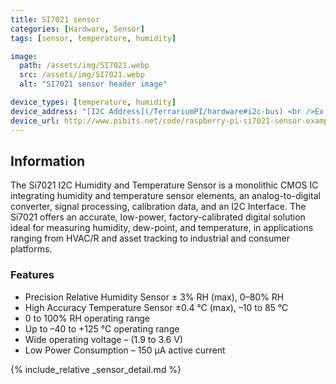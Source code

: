 ```yaml
---
title: SI7021 sensor
categories: [Hardware, Sensor]
tags: [sensor, temperature, humidity]

image:
  path: /assets/img/SI7021.webp
  src: /assets/img/SI7021.webp
  alt: "SI7021 sensor header image"

device_types: [temperature, humidity]
device_address: "[I2C Address](/TerrariumPI/hardware#i2c-bus) <br />Ex: `0x40`"
device_url: http://www.pibits.net/code/raspberry-pi-si7021-sensor-example.php
---
```


## Information

The  Si7021  I2C Humidity  and  Temperature  Sensor  is  a  monolithic  CMOS  IC integrating   humidity   and   temperature   sensor   elements,   an   analog-to-digital converter, signal processing, calibration data, and an I2C Interface. The Si7021 offers an accurate, low-power, factory-calibrated digital solution ideal for measuring humidity, dew-point, and temperature, in applications ranging from HVAC/R and asset tracking to industrial and consumer platforms.

### Features

- Precision Relative Humidity Sensor ± 3% RH (max), 0–80% RH
- High Accuracy Temperature Sensor ±0.4 °C (max), –10 to 85 °C
- 0 to 100% RH operating range
- Up to –40 to +125 °C operating range
- Wide operating voltage – (1.9 to 3.6 V)
- Low Power Consumption – 150 μA active current

{% include_relative _sensor_detail.md %}
